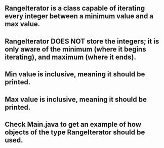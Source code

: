## RangeIterator is a class capable of iterating every integer between a minimum value and a max value.

## RangeIterator DOES NOT store the integers; it is only aware of the minimum (where it begins iterating), and maximum (where it ends).

## Min value is inclusive, meaning it should be printed.

## Max value is inclusive, meaning it should be printed.

## Check Main.java to get an example of how objects of the type RangeIterator should be used.